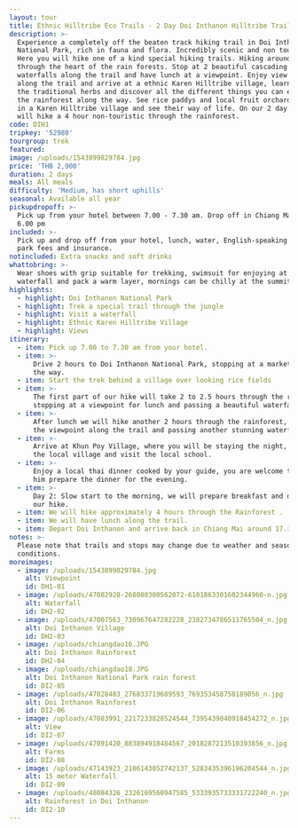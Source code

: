 ```yaml
---
layout: tour
title: Ethnic Hilltribe Eco Trails - 2 Day Doi Inthanon Hilltribe Trail
description: >-
  Experience a completely off the beaten track hiking trail in Doi Inthanon
  National Park, rich in fauna and flora. Incredibly scenic and non touristic.
  Here you will hike one of a kind special hiking trails. Hiking around 6 hours
  through the heart of the rain forests. Stop at 2 beautiful cascading
  waterfalls along the trail and have lunch at a viewpoint. Enjoy view points
  along the trail and arrive at a ethnic Karen Hilltribe village, learn about
  the traditional herbs and discover all the different things you can eat from
  the rainforest along the way. See rice paddys and local fruit orchards. Sleep
  in a Karen Hilltribe village and see their way of life. On our 2 day trail we
  will hike a 4 hour non-touristic through the rainforest.
code: DIH1
tripkey: '52980'
tourgroup: trek
featured:
image: /uploads/1543899829784.jpg
price: 'THB 2,900'
duration: 2 days
meals: All meals
difficulty: 'Medium, has short uphills'
seasonal: Available all year
pickupdropoff: >-
  Pick up from your hotel between 7.00 - 7.30 am. Drop off in Chiang Mai around
  6.00 pm
included: >-
  Pick up and drop off from your hotel, lunch, water, English-speaking guide,
  park fees and insurance.
notincluded: Extra snacks and soft drinks
whattobring: >-
  Wear shoes with grip suitable for trekking, swimsuit for enjoying at the
  waterfall and pack a warm layer, mornings can be chilly at the summit.
highlights:
  - highlight: Doi Inthanon National Park
  - highlight: Trek a special trail through the jungle
  - highlight: Visit a waterfall
  - highlight: Ethnic Karen Hilltribe Village
  - highlight: Views
itinerary:
  - item: Pick up 7.00 to 7.30 am from your hotel.
  - item: >-
      Drive 2 hours to Doi Inthanon National Park, stopping at a market along
      the way.
  - item: Start the trek behind a village over looking rice fields
  - item: >-
      The first part of our hike will take 2 to 2.5 hours through the rainforest
      stopping at a viewpoint for lunch and passing a beautiful waterfall.
  - item: >-
      After lunch we will hike another 2 hours through the rainforest, enjoying
      the viewpoint along the trail and passing another stunning waterfall.
  - item: >-
      Arrive at Khun Poy Village, where you will be staying the night, explore
      the local village and visit the local school.
  - item: >-
      Enjoy a local thai dinner cooked by your guide, you are welcome to help
      him prepare the dinner for the evening.
  - item: >-
      Day 2: Slow start to the morning, we will prepare breakfast and depart for
      our hike.
  - item: We will hike approximately 4 hours through the Rainforest .
  - item: We will have lunch along the trail.
  - item: Depart Doi Inthanon and arrive back in Chiang Mai around 17.30
notes: >-
  Please note that trails and stops may change due to weather and seasonal
  conditions.
moreimages:
  - image: /uploads/1543899829784.jpg
    alt: Viewpoint
    id: DH1-01
  - image: /uploads/47082928-268080300562072-6101863301602344960-n.jpg
    alt: Waterfall
    id: DH2-02
  - image: /uploads/47007563_730967647282228_2382734786511765504_n.jpg
    alt: Doi Inthanon Village
    id: DH2-03
  - image: /uploads/chiangdao16.JPG
    alt: Doi Inthanon Rainforest
    id: DH2-04
  - image: /uploads/chiangdao18.JPG
    alt: Doi Inthanon National Park rain forest
    id: DI2-05
  - image: /uploads/47028483_276833719689593_769353458758189056_n.jpg
    alt: Doi Inthanon Rainforest
    id: DI2-06
  - image: /uploads/47083991_2217233828524544_7395439040918454272_n.jpg
    alt: View
    id: DI2-07
  - image: /uploads/47091420_883894918484567_2018287213510393856_n.jpg
    alt: Farms
    id: DI2-08
  - image: /uploads/47143923_2106143052742137_5283435396196204544_n.jpg
    alt: 15 meter Waterfall
    id: DI2-09
  - image: /uploads/48084326_2326169560947585_5333935733331722240_n.jpg
    alt: Rainforest in Doi Inthanon
    id: DI2-10
---
```



